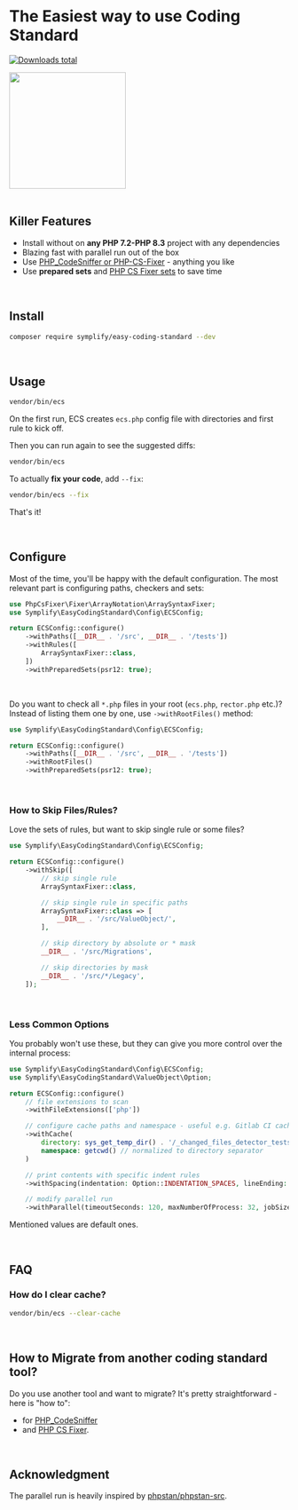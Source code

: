 # The Easiest way to use Coding Standard

[![Downloads total](https://img.shields.io/packagist/dt/symplify/easy-coding-standard.svg?style=flat-square)](https://packagist.org/packages/symplify/easy-coding-standard/stats)

<div class="text-align: center">
<img src="https://avatars.githubusercontent.com/u/123805080?s=200&v=4" style="width: 15em; height: 15em">
</div>

<br>

## Killer Features

- Install without on **any PHP 7.2-PHP 8.3** project with any dependencies
- Blazing fast with parallel run out of the box
- Use [PHP_CodeSniffer or PHP-CS-Fixer](https://tomasvotruba.com/blog/2017/05/03/combine-power-of-php-code-sniffer-and-php-cs-fixer-in-3-lines/) - anything you like
- Use **prepared sets** and [PHP CS Fixer sets](https://github.com/PHP-CS-Fixer/PHP-CS-Fixer/blob/master/doc/ruleSets/index.rst) to save time

<br>

## Install

```bash
composer require symplify/easy-coding-standard --dev
```

<br>

## Usage

```bash
vendor/bin/ecs
```

On the first run, ECS creates `ecs.php` config file with directories and first rule to kick off.

Then you can run again to see the suggested diffs:

```bash
vendor/bin/ecs
```

To actually **fix your code**, add `--fix`:

```bash
vendor/bin/ecs --fix
```

That's it!

<br>

## Configure

Most of the time, you'll be happy with the default configuration. The most relevant part is configuring paths, checkers and sets:

```php
use PhpCsFixer\Fixer\ArrayNotation\ArraySyntaxFixer;
use Symplify\EasyCodingStandard\Config\ECSConfig;

return ECSConfig::configure()
    ->withPaths([__DIR__ . '/src', __DIR__ . '/tests'])
    ->withRules([
        ArraySyntaxFixer::class,
    ])
    ->withPreparedSets(psr12: true);
```

<br>

Do you want to check all `*.php` files in your root (`ecs.php`, `rector.php` etc.)? Instead of listing them one by one, use `->withRootFiles()` method:

```php
use Symplify\EasyCodingStandard\Config\ECSConfig;

return ECSConfig::configure()
    ->withPaths([__DIR__ . '/src', __DIR__ . '/tests'])
    ->withRootFiles()
    ->withPreparedSets(psr12: true);
```

<br>

### How to Skip Files/Rules?

Love the sets of rules, but want to skip single rule or some files?

```php
use Symplify\EasyCodingStandard\Config\ECSConfig;

return ECSConfig::configure()
    ->withSkip([
        // skip single rule
        ArraySyntaxFixer::class,

        // skip single rule in specific paths
        ArraySyntaxFixer::class => [
            __DIR__ . '/src/ValueObject/',
        ],

        // skip directory by absolute or * mask
        __DIR__ . '/src/Migrations',

        // skip directories by mask
        __DIR__ . '/src/*/Legacy',
    ]);
```

<br>

### Less Common Options

You probably won't use these, but they can give you more control over the internal process:

```php
use Symplify\EasyCodingStandard\Config\ECSConfig;
use Symplify\EasyCodingStandard\ValueObject\Option;

return ECSConfig::configure()
    // file extensions to scan
    ->withFileExtensions(['php'])

    // configure cache paths and namespace - useful e.g. Gitlab CI caching, where getcwd() produces always different path
    ->withCache(
        directory: sys_get_temp_dir() . '/_changed_files_detector_tests',
        namespace: getcwd() // normalized to directory separator
    )

    // print contents with specific indent rules
    ->withSpacing(indentation: Option::INDENTATION_SPACES, lineEnding: PHP_EOL)

    // modify parallel run
    ->withParallel(timeoutSeconds: 120, maxNumberOfProcess: 32, jobSize: 20);
```

Mentioned values are default ones.

<br>

## FAQ

### How do I clear cache?

```bash
vendor/bin/ecs --clear-cache
```

<br>

## How to Migrate from another coding standard tool?

Do you use another tool and want to migrate? It's pretty straightforward - here is "how to":

* for [PHP_CodeSniffer](https://tomasvotruba.com/blog/2018/06/04/how-to-migrate-from-php-code-sniffer-to-easy-coding-standard)
* and [PHP CS Fixer](https://tomasvotruba.com/blog/2018/06/07/how-to-migrate-from-php-cs-fixer-to-easy-coding-standard).

<br>

## Acknowledgment

The parallel run is heavily inspired by [phpstan/phpstan-src](https://github.com/phpstan/phpstan-src).
